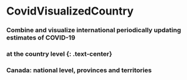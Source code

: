 # CovidVisualizedCountry

### Combine and visualize international periodically updating estimates of COVID-19 
### at the country level {: .text-center}
### Canada: national level, provinces and territories

